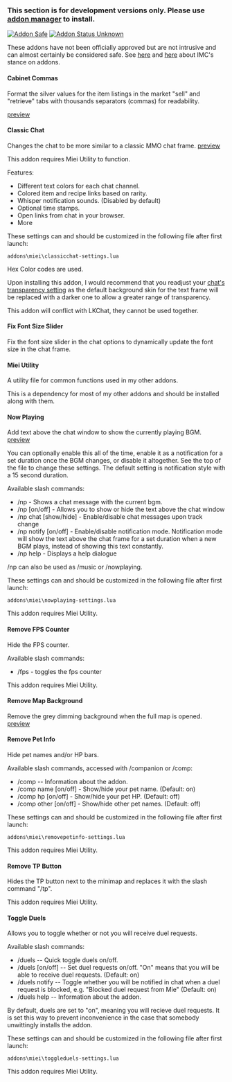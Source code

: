 ### This section is for development versions only. Please use [addon manager](https://github.com/Excrulon/Tree-of-Savior-Addon-Manager) to install.


[![Addon Safe](https://cdn.rawgit.com/lubien/awesome-tos/master/badges/addon-safe.svg)](https://github.com/lubien/awesome-tos#addons-badges)  [![Addon Status Unknown](https://cdn.rawgit.com/lubien/awesome-tos/master/badges/addon-unknown.svg)](https://github.com/lubien/awesome-tos#addons-badges) 

These addons have not been officially approved but are not intrusive and can almost certainly be considered safe. See [here](https://forum.treeofsavior.com/t/stance-on-addons/141262/3) and [here](https://forum.treeofsavior.com/t/stance-on-addons/141262/24) about IMC's stance on addons.

#### Cabinet Commas
Format the silver values for the item listings in the market "sell" and "retrieve" tabs with thousands separators (commas) for readability. 

[preview](https://i.imgur.com/0jnNGxx.png)

#### Classic Chat
Changes the chat to be more similar to a classic MMO chat frame. [preview](https://i.imgur.com/Z3GgKT7.png)

This addon requires Miei Utility to function.

Features:

- Different text colors for each chat channel.
- Colored item and recipe links based on rarity.
- Whisper notification sounds. (Disabled by default)
- Optional time stamps.
- Open links from chat in your browser.
- More

These settings can and should be customized in the following file after first launch:

`addons\miei\classicchat-settings.lua`

Hex Color codes are used.

Upon installing this addon, I would recommend that you readjust your [chat's transparency setting](https://i.imgur.com/WCevi1v.png) as the default background skin for the text frame will be replaced with a darker one to allow a greater range of transparency.

This addon will conflict with LKChat, they cannot be used together.

#### Fix Font Size Slider
Fix the font size slider in the chat options to dynamically update the font size in the chat frame.

#### Miei Utility
A utility file for common functions used in my other addons. 

This is a dependency for most of my other addons and should be installed along with them.

#### Now Playing
Add text above the chat window to show the currently playing BGM. [preview](https://i.imgur.com/tJGwNUr.png)

You can optionally enable this all of the time, enable it as a notification for a set duration once the BGM changes, or disable it altogether. See the top of the file to change these settings. The default setting is notification style with a 15 second duration.

Available slash commands:

- /np - Shows a chat message with the current bgm.
- /np [on/off] - Allows you to show or hide the text above the chat window
- /np chat [show/hide] - Enable/disable chat messages upon track change
- /np notify [on/off] - Enable/disable notification mode. Notification mode will show the text above the chat frame for a set duration when a new BGM plays, instead of showing this text constantly.
- /np help - Displays a help dialogue
 
/np can also be used as /music or /nowplaying.

These settings can and should be customized in the following file after first launch:

`addons\miei\nowplaying-settings.lua`

This addon requires Miei Utility. 

#### Remove FPS Counter
Hide the FPS counter.

Available slash commands:
- /fps - toggles the fps counter

This addon requires Miei Utility.

#### Remove Map Background
Remove the grey dimming background when the full map is opened. [preview](https://i.imgur.com/IfcOlo9.jpg)

#### Remove Pet Info
Hide pet names and/or HP bars.

Available slash commands, accessed with /companion or /comp:

- /comp -- Information about the addon.
- /comp name [on/off] - Show/hide your pet name. (Default: on)
- /comp hp [on/off] - Show/hide your pet HP. (Default: off)
- /comp other [on/off] - Show/hide other pet names. (Default: off)

These settings can and should be customized in the following file after first launch:

`addons\miei\removepetinfo-settings.lua`

This addon requires Miei Utility.

#### Remove TP Button
Hides the TP button next to the minimap and replaces it with the slash command "/tp".

This addon requires Miei Utility.

#### Toggle Duels
Allows you to toggle whether or not you will receive duel requests.

Available slash commands:

- /duels -- Quick toggle duels on/off.
- /duels [on/off] -- Set duel requests on/off. "On" means that you will be able to receive duel requests. (Default: on)
- /duels notify -- Toggle whether you will be notified in chat when a duel request is blocked, e.g. "Blocked duel request from Mie" (Default: on)
- /duels help -- Information about the addon.

By default, duels are set to "on", meaning you will recieve duel requests. It is set this way to prevent inconvenience in the case that somebody unwittingly installs the addon.

These settings can and should be customized in the following file after first launch:

`addons\miei\toggleduels-settings.lua`

This addon requires Miei Utility.
